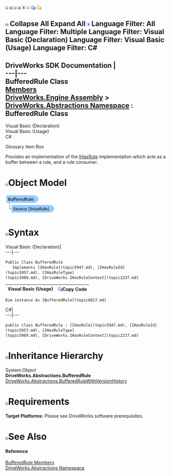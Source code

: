 ![](dotnetimages/collapse.gif) ![](dotnetimages/expand.gif) ![](dotnetimages/collapse.gif) ![](dotnetimages/expand.gif) ![](dotnetimages/drpdown.gif) ![](dotnetimages/drpdown_orange.gif) ![](dotnetimages/copycode.gif) ![](dotnetimages/copycodeHighlight.gif)

![](dotnetimages/collapse.gif) Collapse All Expand All ![](dotnetimages/drpdown.gif) Language Filter: All  Language Filter: Multiple  Language Filter: Visual Basic (Declaration) Language Filter: Visual Basic (Usage) Language Filter: C#  
---  
DriveWorks SDK Documentation  |   
---|---  
BufferedRule Class   
[Members](topic6018.md)   
[DriveWorks.Engine Assembly](topic2156.md) > [DriveWorks.Abstractions Namespace](topic5939.md) : BufferedRule Class  
---  
  
Visual Basic (Declaration)    
Visual Basic (Usage)    
C# 

Glossary Item Box

Provides an implementation of the [IHasRule](topic5947.md) implementation which acts as a buffer between a rule, and a rule consumer. 

# ![](dotnetimages/collapse.gif)Object Model

![](dotnetdiagramimages/image310.png)

# ![](dotnetimages/collapse.gif)Syntax

Visual Basic (Declaration)|   
---|---  
      
    
    Public Class BufferedRule 
       Implements [IHasRule](topic5947.md), [IHasRuleId](topic5957.md), [IHasRuleType](topic5969.md), [DriveWorks.IHasRuleContext](topic2237.md)   
  
Visual Basic (Usage)| ![](dotnetimages/copycode.gif)Copy Code  
---|---  
      
    
    Dim instance As [BufferedRule](topic6017.md)  
  
C#|   
---|---  
      
    
    public class BufferedRule : [IHasRule](topic5947.md), [IHasRuleId](topic5957.md), [IHasRuleType](topic5969.md), [DriveWorks.IHasRuleContext](topic2237.md)    
  
# ![](dotnetimages/collapse.gif)Inheritance Hierarchy

System.Object  
**DriveWorks.Abstractions.BufferedRule**  
[DriveWorks.Abstractions.BufferedRuleWithVersionHistory](topic6035.md)  


# ![](dotnetimages/collapse.gif)Requirements

**Target Platforms:** Please see DriveWorks software prerequisites.

# ![](dotnetimages/collapse.gif)See Also

#### Reference

[BufferedRule Members](topic6018.md)   
[DriveWorks.Abstractions Namespace](topic5939.md)



